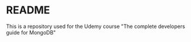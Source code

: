 # README

This is a repository used for the Udemy course "The complete developers guide for MongoDB"
